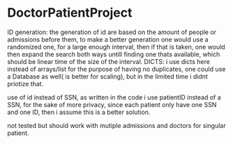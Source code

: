 # DoctorPatientProject

ID generation: the generation of id are based on the amount of people or admissions before them, to make a better generation one would use a randomized one, for a large enough interval, then if that is taken, one would then expand the search both ways untill finding one thats available, which should be linear time of the size of the interval.
DICTS: i use dicts here instead of arrays/list for the purpose of having no duplicates, one could use a Database as well( is better for scaling), but in the limited time i didnt priotize that.

use of id instead of SSN, as written in the code i use patientID instead of a SSN, for the sake of more privacy, since each patient only have one SSN and one ID, then i assume this is a better solution.

not tested but should work with mutiple admissions and doctors for singular patient.

